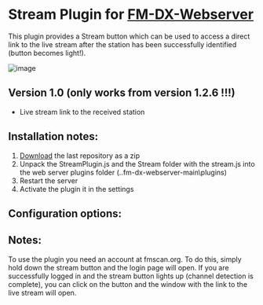# Stream Plugin for [FM-DX-Webserver](https://github.com/NoobishSVK/fm-dx-webserver)
This plugin provides a Stream button which can be used to access a direct link to the live stream after the station has been successfully identified (button becomes light!).

![image](https://github.com/user-attachments/assets/b892fbe1-ea91-4087-8899-d1224e8cb22d)


## Version 1.0 (only works from version 1.2.6 !!!)

- Live stream link to the received station

## Installation notes:

1. [Download](https://github.com/Highpoint2000/stream/releases) the last repository as a zip
2. Unpack the StreamPlugin.js and the Stream folder with the stream.js into the web server plugins folder (..fm-dx-webserver-main\plugins)
3. Restart the server
4. Activate the plugin it in the settings

## Configuration options:

## Notes: 

To use the plugin you need an account at fmscan.org. To do this, simply hold down the stream button and the login page will open. If you are successfully logged in and the stream button lights up (channel detection is complete), you can click on the button and the window with the link to the live stream will open.
